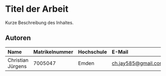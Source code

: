 # Titel der Arbeit
Kurze Beschreibung des Inhaltes.

## Autoren

| Name             | Matrikelnummer | Hochschule | E-Mail                     |
|:-----------------|:---------------|:-----------|:---------------------------|
|Christian Jürgens | 7005047        | Emden      | ch.jay585@gmail.com        |
